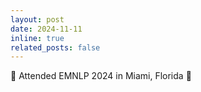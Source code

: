 ```yaml
---
layout: post
date: 2024-11-11
inline: true
related_posts: false
---
```


🛫 Attended EMNLP 2024 in Miami, Florida 🌴
